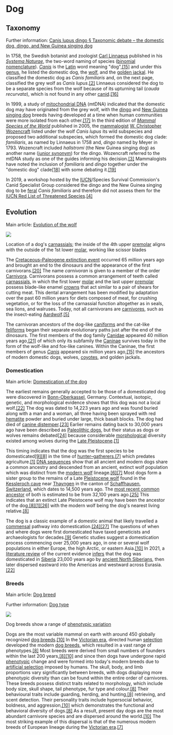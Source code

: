 # Dog


## Taxonomy

Further information: [Canis lupus dingo § Taxonomic debate – the domestic dog, dingo, and New Guinea singing dog](https://en.wikipedia.org/wiki/Canis_lupus_dingo#Taxonomic_debate_–_the_domestic_dog,_dingo,_and_New_Guinea_singing_dog "Canis lupus dingo")

In 1758, the Swedish botanist and zoologist [Carl Linnaeus](https://en.wikipedia.org/wiki/Carl_Linnaeus "Carl Linnaeus") published in his _[Systema Naturae](https://en.wikipedia.org/wiki/10th_edition_of_Systema_Naturae "10th edition of Systema Naturae")_, the two-word naming of species ([binomial nomenclature](https://en.wikipedia.org/wiki/Binomial_nomenclature "Binomial nomenclature")). _[Canis](https://en.wikipedia.org/wiki/Canis "Canis")_ is the [Latin](https://en.wikipedia.org/wiki/Latin "Latin") word meaning "dog",[\[15\]](https://en.wikipedia.org/wiki/Dog#cite_note-FOOTNOTEWangTedford200858-15) and under this [genus](https://en.wikipedia.org/wiki/Genus "Genus"), he listed the domestic dog, the [wolf](https://en.wikipedia.org/wiki/Wolf "Wolf"), and the [golden jackal](https://en.wikipedia.org/wiki/Golden_jackal "Golden jackal"). He classified the domestic dog as _Canis familiaris_ and, on the next page, classified the grey wolf as _Canis lupus_.[\[2\]](https://en.wikipedia.org/wiki/Dog#cite_note-linnaeus1758-2) Linnaeus considered the dog to be a separate species from the wolf because of its upturning tail (_cauda recurvata_), which is not found in any other [canid](https://en.wikipedia.org/wiki/Canid "Canid").[\[16\]](https://en.wikipedia.org/wiki/Dog#cite_note-Clutton-Brock1995-16)

In 1999, a study of [mitochondrial DNA](https://en.wikipedia.org/wiki/Mitochondrial_DNA "Mitochondrial DNA") (mtDNA) indicated that the domestic dog may have originated from the grey wolf, with the [dingo](https://en.wikipedia.org/wiki/Dingo "Dingo") and [New Guinea singing dog](https://en.wikipedia.org/wiki/New_Guinea_singing_dog "New Guinea singing dog") breeds having developed at a time when human communities were more isolated from each other.[\[17\]](https://en.wikipedia.org/wiki/Dog#cite_note-wayne1999-17) In the third edition of _[Mammal Species of the World](https://en.wikipedia.org/wiki/Mammal_Species_of_the_World "Mammal Species of the World")_ published in 2005, the [mammalogist](https://en.wikipedia.org/wiki/Mammalogy "Mammalogy") [W. Christopher Wozencraft](https://en.wikipedia.org/wiki/W._Chris_Wozencraft "W. Chris Wozencraft") listed under the wolf _Canis lupus_ its wild subspecies and proposed two additional subspecies, which formed the domestic dog clade: _familiaris_, as named by Linnaeus in 1758 and, _dingo_ named by Meyer in 1793. Wozencraft included _hallstromi_ (the New Guinea singing dog) as another name ([junior synonym](https://en.wikipedia.org/wiki/Junior_synonym "Junior synonym")) for the dingo. Wozencraft referred to the mtDNA study as one of the guides informing his decision.[\[3\]](https://en.wikipedia.org/wiki/Dog#cite_note-wozencraft2005-3) Mammalogists have noted the inclusion of _familiaris_ and _dingo_ together under the "domestic dog" clade[\[18\]](https://en.wikipedia.org/wiki/Dog#cite_note-jackson2017-18) with some debating it.[\[19\]](https://en.wikipedia.org/wiki/Dog#cite_note-smithC1-19)

In 2019, a workshop hosted by the [IUCN](https://en.wikipedia.org/wiki/IUCN "IUCN")/Species Survival Commission's Canid Specialist Group considered the dingo and the New Guinea singing dog to be [feral](https://en.wikipedia.org/wiki/Feral_dog "Feral dog") _Canis familiaris_ and therefore did not assess them for the [IUCN Red List of Threatened Species](https://en.wikipedia.org/wiki/IUCN_Red_List "IUCN Red List").[\[4\]](https://en.wikipedia.org/wiki/Dog#cite_note-Alvares2019-4)

## Evolution

Main article: [Evolution of the wolf](https://en.wikipedia.org/wiki/Evolution_of_the_wolf "Evolution of the wolf")

[![](https://upload.wikimedia.org/wikipedia/commons/thumb/b/b6/Brechschere-Hund.jpg/180px-Brechschere-Hund.jpg)](https://en.wikipedia.org/wiki/File:Brechschere-Hund.jpg)

Location of a dog's [carnassials](https://en.wikipedia.org/wiki/Carnassial "Carnassial"); the inside of the 4th upper [premolar](https://en.wikipedia.org/wiki/Premolar "Premolar") aligns with the outside of the 1st lower [molar](https://en.wikipedia.org/wiki/Molar_(tooth) "Molar (tooth)"), working like scissor blades

The [Cretaceous–Paleogene extinction event](https://en.wikipedia.org/wiki/Cretaceous%E2%80%93Paleogene_extinction_event "Cretaceous–Paleogene extinction event") occurred 65 million years ago and brought an end to the dinosaurs and the appearance of the first carnivorans.[\[20\]](https://en.wikipedia.org/wiki/Dog#cite_note-FOOTNOTEWangTedford20088-20) The name _carnivoran_ is given to a member of the order [Carnivora](https://en.wikipedia.org/wiki/Carnivora "Carnivora"). Carnivorans possess a common arrangement of teeth called [carnassials](https://en.wikipedia.org/wiki/Carnassials "Carnassials"), in which the first lower [molar](https://en.wikipedia.org/wiki/Molar_(tooth) "Molar (tooth)") and the last upper [premolar](https://en.wikipedia.org/wiki/Premolar "Premolar") possess blade-like enamel [crowns](https://en.wikipedia.org/wiki/Crown_(tooth) "Crown (tooth)") that act similar to a pair of shears for cutting meat. This dental arrangement has been modified by adaptation over the past 60 million years for diets composed of meat, for crushing vegetation, or for the loss of the carnassial function altogether as in seals, sea lions, and walruses. Today, not all carnivorans are [carnivores](https://en.wikipedia.org/wiki/Carnivores "Carnivores"), such as the insect-eating [Aardwolf](https://en.wikipedia.org/wiki/Aardwolf "Aardwolf").[\[5\]](https://en.wikipedia.org/wiki/Dog#cite_note-FOOTNOTEWangTedford20081-5)

The carnivoran ancestors of the dog-like [caniforms](https://en.wikipedia.org/wiki/Caniforms "Caniforms") and the cat-like [feliforms](https://en.wikipedia.org/wiki/Feliforms "Feliforms") began their separate evolutionary paths just after the end of the dinosaurs. The first members of the dog family [Canidae](https://en.wikipedia.org/wiki/Canidae "Canidae") appeared 40 million years ago,[\[21\]](https://en.wikipedia.org/wiki/Dog#cite_note-FOOTNOTEWangTedford2008116-21) of which only its subfamily the [Caninae](https://en.wikipedia.org/wiki/Caninae "Caninae") survives today in the form of the wolf-like and fox-like canines. Within the Caninae, the first members of genus _[Canis](https://en.wikipedia.org/wiki/Canis "Canis")_ appeared six million years ago,[\[15\]](https://en.wikipedia.org/wiki/Dog#cite_note-FOOTNOTEWangTedford200858-15) the ancestors of modern domestic dogs, wolves, [coyotes](https://en.wikipedia.org/wiki/Coyotes "Coyotes"), and golden jackals.

### Domestication

Main article: [Domestication of the dog](https://en.wikipedia.org/wiki/Domestication_of_the_dog "Domestication of the dog")

The earliest remains generally accepted to be those of a domesticated dog were discovered in [Bonn-Oberkassel](https://en.wikipedia.org/wiki/Oberkassel,_Bonn "Oberkassel, Bonn"), Germany. Contextual, isotopic, genetic, and morphological evidence shows that this dog was not a local wolf.[\[22\]](https://en.wikipedia.org/wiki/Dog#cite_note-Perri2021-22) The dog was dated to 14,223 years ago and was found buried along with a man and a woman, all three having been sprayed with red [hematite](https://en.wikipedia.org/wiki/Hematite "Hematite") powder and buried under large, thick basalt blocks. The dog had died of [canine distemper](https://en.wikipedia.org/wiki/Canine_distemper "Canine distemper").[\[23\]](https://en.wikipedia.org/wiki/Dog#cite_note-janssens2018-23) Earlier remains dating back to 30,000 years ago have been described as [Paleolithic dogs](https://en.wikipedia.org/wiki/Paleolithic_dog "Paleolithic dog"), but their status as dogs or wolves remains debated[\[24\]](https://en.wikipedia.org/wiki/Dog#cite_note-Irving-Pease2018-24) because considerable [morphological](https://en.wikipedia.org/wiki/Morphology_(biology) "Morphology (biology)") diversity existed among wolves during the [Late Pleistocene](https://en.wikipedia.org/wiki/Late_Pleistocene "Late Pleistocene").[\[1\]](https://en.wikipedia.org/wiki/Dog#cite_note-Thalmann2018-1)

This timing indicates that the dog was the first species to be domesticated[\[9\]](https://en.wikipedia.org/wiki/Dog#cite_note-larson2014-9)[\[8\]](https://en.wikipedia.org/wiki/Dog#cite_note-freedman2017-8) in the time of [hunter–gatherers](https://en.wikipedia.org/wiki/Hunter%E2%80%93gatherers "Hunter–gatherers"),[\[7\]](https://en.wikipedia.org/wiki/Dog#cite_note-Frantz2020-7) which predates agriculture.[\[1\]](https://en.wikipedia.org/wiki/Dog#cite_note-Thalmann2018-1) [DNA sequences](https://en.wikipedia.org/wiki/DNA_sequences "DNA sequences") show that all ancient and modern dogs share a common ancestry and descended from an ancient, extinct wolf population which was distinct from the [modern wolf](https://en.wikipedia.org/wiki/Wolf "Wolf") lineage.[\[6\]](https://en.wikipedia.org/wiki/Dog#cite_note-Bergström2020-6)[\[7\]](https://en.wikipedia.org/wiki/Dog#cite_note-Frantz2020-7) Most dogs form a sister group to the remains of a Late [Pleistocene wolf](https://en.wikipedia.org/wiki/Pleistocene_wolf "Pleistocene wolf") found in the [Kessleroch cave](https://de.wikipedia.org/wiki/Kesslerloch "de:Kesslerloch") near [Thayngen](https://en.wikipedia.org/wiki/Thayngen#Heritage_sites_of_national_significance "Thayngen") in the canton of [Schaffhausen](https://en.wikipedia.org/wiki/Schaffhausen "Schaffhausen"), [Switzerland](https://en.wikipedia.org/wiki/Switzerland "Switzerland"), which dates to 14,500 years ago. The [most recent common ancestor](https://en.wikipedia.org/wiki/Most_recent_common_ancestor "Most recent common ancestor") of both is estimated to be from 32,100 years ago.[\[25\]](https://en.wikipedia.org/wiki/Dog#cite_note-thalmann2013-25) This indicates that an extinct Late Pleistocene wolf may have been the ancestor of the dog,[\[8\]](https://en.wikipedia.org/wiki/Dog#cite_note-freedman2017-8)[\[1\]](https://en.wikipedia.org/wiki/Dog#cite_note-Thalmann2018-1)[\[26\]](https://en.wikipedia.org/wiki/Dog#cite_note-Lord2020-26) with the modern wolf being the dog's nearest living relative.[\[8\]](https://en.wikipedia.org/wiki/Dog#cite_note-freedman2017-8)

The dog is a classic example of a domestic animal that likely travelled a [commensal](https://en.wikipedia.org/wiki/Commensalism "Commensalism") pathway into domestication.[\[24\]](https://en.wikipedia.org/wiki/Dog#cite_note-Irving-Pease2018-24)[\[27\]](https://en.wikipedia.org/wiki/Dog#cite_note-larson2012-27) The questions of when and where dogs were first domesticated have taxed geneticists and archaeologists for decades.[\[9\]](https://en.wikipedia.org/wiki/Dog#cite_note-larson2014-9) Genetic studies suggest a domestication process commencing over 25,000 years ago, in one or several wolf populations in either Europe, the high Arctic, or eastern Asia.[\[10\]](https://en.wikipedia.org/wiki/Dog#cite_note-Ostrander2019-10) In 2021, a [literature review](https://en.wikipedia.org/wiki/Literature_review "Literature review") of the current evidence [infers](https://en.wikipedia.org/wiki/Inference "Inference") that the dog was domesticated in [Siberia](https://en.wikipedia.org/wiki/Siberia "Siberia") 23,000 years ago by [ancient North Siberians](https://en.wikipedia.org/wiki/Ancient_North_Eurasian "Ancient North Eurasian"), then later dispersed eastward into the Americas and westward across Eurasia.[\[22\]](https://en.wikipedia.org/wiki/Dog#cite_note-Perri2021-22)

### Breeds

Main article: [Dog breed](https://en.wikipedia.org/wiki/Dog_breed "Dog breed")

Further information: [Dog type](https://en.wikipedia.org/wiki/Dog_type "Dog type")

[![](https://upload.wikimedia.org/wikipedia/commons/thumb/6/62/Big_and_little_dog.jpg/220px-Big_and_little_dog.jpg)](https://en.wikipedia.org/wiki/File:Big_and_little_dog.jpg)

Dog breeds show a range of [phenotypic variation](https://en.wikipedia.org/wiki/Phenotype "Phenotype")

Dogs are the most variable mammal on earth with around 450 globally recognized [dog breeds](https://en.wikipedia.org/wiki/Dog_breeds "Dog breeds").[\[10\]](https://en.wikipedia.org/wiki/Dog#cite_note-Ostrander2019-10) In the [Victorian era](https://en.wikipedia.org/wiki/Victorian_era "Victorian era"), directed human [selection](https://en.wikipedia.org/wiki/Selection_(biology) "Selection (biology)") developed the modern [dog breeds](https://en.wikipedia.org/wiki/Dog_breeds "Dog breeds"), which resulted in a vast range of phenotypes.[\[8\]](https://en.wikipedia.org/wiki/Dog#cite_note-freedman2017-8) Most breeds were derived from small numbers of founders within the last 200 years,[\[8\]](https://en.wikipedia.org/wiki/Dog#cite_note-freedman2017-8)[\[10\]](https://en.wikipedia.org/wiki/Dog#cite_note-Ostrander2019-10) and since then dogs have undergone rapid [phenotypic](https://en.wikipedia.org/wiki/Phenotype "Phenotype") change and were formed into today's modern breeds due to [artificial selection](https://en.wikipedia.org/wiki/Artificial_selection "Artificial selection") imposed by humans. The skull, body, and limb proportions vary significantly between breeds, with dogs displaying more phenotypic diversity than can be found within the entire order of carnivores. These breeds possess distinct traits related to morphology, which include body size, skull shape, tail phenotype, fur type and colour.[\[8\]](https://en.wikipedia.org/wiki/Dog#cite_note-freedman2017-8) Their behavioural traits include guarding, herding, and hunting,[\[8\]](https://en.wikipedia.org/wiki/Dog#cite_note-freedman2017-8) retrieving, and scent detection. Their personality traits include hypersocial behavior, boldness, and aggression,[\[10\]](https://en.wikipedia.org/wiki/Dog#cite_note-Ostrander2019-10) which demonstrates the functional and behavioral diversity of dogs.[\[8\]](https://en.wikipedia.org/wiki/Dog#cite_note-freedman2017-8) As a result, present day dogs are the most abundant carnivore species and are dispersed around the world.[\[10\]](https://en.wikipedia.org/wiki/Dog#cite_note-Ostrander2019-10) The most striking example of this dispersal is that of the numerous modern breeds of European lineage during the [Victorian era](https://en.wikipedia.org/wiki/Victorian_era "Victorian era").[\[7\]](https://en.wikipedia.org/wiki/Dog#cite_note-Frantz2020-7)
